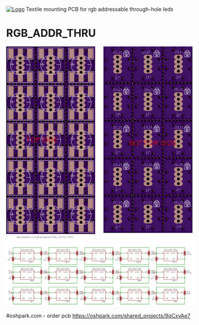 [![Logo](http://goo.gl/w71QcJ)](https://github.com/sfranzyshen/RGB_ADDR_THRU)
Textile mounting PCB for rgb addressable through-hole leds
# RGB_ADDR_THRU

[![PCB](https://raw.githubusercontent.com/sfranzyshen/RGB_ADDR_THRU/master/split.png)](https://raw.githubusercontent.com/sfranzyshen/RGB_ADDR_THRU/master/split.png)
[![SCH](https://raw.githubusercontent.com/sfranzyshen/RGB_ADDR_THRU/master/schematic.png)](https://raw.githubusercontent.com/sfranzyshen/RGB_ADDR_THRU/master/schematic.png)

#oshpark.com - order pcb
https://oshpark.com/shared_projects/9qCxvAe7
